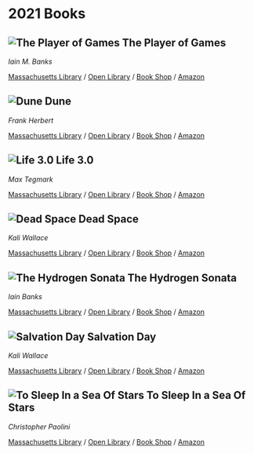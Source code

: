 # 2021 Books

## ![The Player of Games](https://covers.openlibrary.org/b/isbn/9780316005401-S.jpg) The Player of Games

*Iain M. Banks*

[Massachusetts Library](https://library.minlib.net/search/i=9780316005401) / [Open Library](http://openlibrary.org/isbn/9780316005401) / [Book Shop](https://bookshop.org/books/the-player-of-games/9780316005401) / [Amazon](https://smile.amazon.com/dp/0316005401)

## ![Dune](https://covers.openlibrary.org/b/isbn/9780441013593-S.jpg) Dune

*Frank Herbert*

[Massachusetts Library](https://library.minlib.net/search/i=9780441013593) / [Open Library](http://openlibrary.org/isbn/9780441013593) / [Book Shop](https://bookshop.org/books/dune-9780441005901/9780441172719) / [Amazon](https://smile.amazon.com/dp/0441013597)

## ![Life 3.0](https://covers.openlibrary.org/b/isbn/9781101946596-S.jpg) Life 3.0

*Max Tegmark*

[Massachusetts Library](https://library.minlib.net/search/i=9781101946596) / [Open Library](http://openlibrary.org/isbn/9781101946596) / [Book Shop](https://bookshop.org/books/life-3-0-being-human-in-the-age-of-artificial-intelligence/9781101970317) / [Amazon](https://smile.amazon.com/dp/1101970316)

## ![Dead Space](https://covers.openlibrary.org/b/isbn/1984803727-S.jpg) Dead Space

*Kali Wallace*

[Massachusetts Library](https://library.minlib.net/search/i=1984803727) / [Open Library](http://openlibrary.org/isbn/1984803727) / [Book Shop](https://bookshop.org/books/dead-space-9781984803726/9781984803726) / [Amazon](https://smile.amazon.com/dp/1984803727)

## ![The Hydrogen Sonata](https://covers.openlibrary.org/b/isbn/9780316212373-S.jpg) The Hydrogen Sonata

*Iain Banks*

[Massachusetts Library](https://library.minlib.net/search/i=9780316212373) / [Open Library](http://openlibrary.org/isbn/9780316212373) / [Book Shop](https://bookshop.org/books/the-hydrogen-sonata/9780316212366) / [Amazon](https://smile.amazon.com/dp/0316212377)

## ![Salvation Day](https://covers.openlibrary.org/b/isbn/9781984803696-S.jpg) Salvation Day

*Kali Wallace*

[Massachusetts Library](https://library.minlib.net/search/i=9781984803696) / [Open Library](http://openlibrary.org/isbn/9781984803696) / [Book Shop](https://bookshop.org/books/salvation-day/9781984803696) / [Amazon](https://smile.amazon.com/dp/1984803697)

## ![To Sleep In a Sea Of Stars](https://covers.openlibrary.org/b/isbn/9781250762849-S.jpg) To Sleep In a Sea Of Stars

*Christopher Paolini*

[Massachusetts Library](https://library.minlib.net/search/i=9781250762849) / [Open Library](http://openlibrary.org/isbn/9781250762849) / [Book Shop](https://bookshop.org/books/to-sleep-in-a-sea-of-stars/9781250762849) / [Amazon](https://smile.amazon.com/dp/1250762847)
